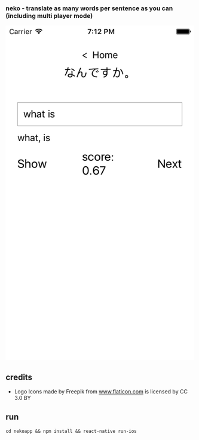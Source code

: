 ### neko - translate as many words per sentence as you can (including multi player mode)

!["screenshot"](https://raw.githubusercontent.com/jackdoe/neko/master/screenshot.png "screenshot")

## credits

* Logo Icons made by Freepik from www.flaticon.com is licensed by CC 3.0 BY


## run
```
cd nekoapp && npm install && react-native run-ios
```
